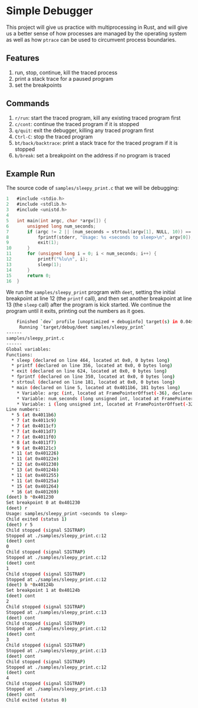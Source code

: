 # Simple Debugger

This project will give us practice with multiprocessing in Rust, and will give us a better sense of how processes are managed by the operating system as well as how `ptrace` can be used to circumvent process boundaries.

## Features

1. run, stop, continue, kill the traced process
1. print a stack trace for a paused program
1. set the breakpoints

## Commands

1. `r/run`: start the traced program, kill any existing traced program first
1. `c/cont`: continue the traced program if it is stopped 
1. `q/quit`: exit the debugger, killing any traced program first
1. `Ctrl-C`: stop the traced program
1. `bt/back/backtrace`: print a stack trace for the traced program if it is stopped
1. `b/break`: set a breakpoint on the address if no program is traced

## Example Run

The source code of `samples/sleepy_print.c` that we will be debugging:

```c
1	#include <stdio.h>
2	#include <stdlib.h>
3	#include <unistd.h>
4	
5	int main(int argc, char *argv[]) {
6	    unsigned long num_seconds;
7	    if (argc != 2 || (num_seconds = strtoul(argv[1], NULL, 10)) == 0) {
8	        fprintf(stderr, "Usage: %s <seconds to sleep>\n", argv[0]);
9	        exit(1);
10	    }
11	    for (unsigned long i = 0; i < num_seconds; i++) {
12	        printf("%lu\n", i);
13	        sleep(1);
14	    }
15	    return 0;
16	}
```

We run the `samples/sleepy_print` program with `deet`, setting the initial breakpoint at line 12 (the `printf` call), and then set another breakpoint at line 13 (the `sleep` call) after the program is kick started. We continue the program until it exits, printing out the numbers as it goes.

```sh
    Finished `dev` profile [unoptimized + debuginfo] target(s) in 0.04s
     Running `target/debug/deet samples/sleepy_print`
------
samples/sleepy_print.c
------
Global variables:
Functions:
  * sleep (declared on line 464, located at 0x0, 0 bytes long)
  * printf (declared on line 356, located at 0x0, 0 bytes long)
  * exit (declared on line 624, located at 0x0, 0 bytes long)
  * fprintf (declared on line 350, located at 0x0, 0 bytes long)
  * strtoul (declared on line 181, located at 0x0, 0 bytes long)
  * main (declared on line 5, located at 0x4011b6, 181 bytes long)
    * Variable: argc (int, located at FramePointerOffset(-36), declared at line 5)
    * Variable: num_seconds (long unsigned int, located at FramePointerOffset(-24), declared at line 6)
    * Variable: i (long unsigned int, located at FramePointerOffset(-32), declared at line 11)
Line numbers:
  * 5 (at 0x4011b6)
  * 7 (at 0x4011c9)
  * 7 (at 0x4011cf)
  * 7 (at 0x4011d7)
  * 7 (at 0x4011f0)
  * 8 (at 0x4011f7)
  * 9 (at 0x40121c)
  * 11 (at 0x401226)
  * 11 (at 0x40122e)
  * 12 (at 0x401230)
  * 13 (at 0x40124b)
  * 11 (at 0x401255)
  * 11 (at 0x40125a)
  * 15 (at 0x401264)
  * 16 (at 0x401269)
(deet) b *0x401230
Set breakpoint 0 at 0x401230
(deet) r
Usage: samples/sleepy_print <seconds to sleep>
Child exited (status 1)
(deet) r 5
Child stopped (signal SIGTRAP)
Stopped at ./samples/sleepy_print.c:12
(deet) cont
0
Child stopped (signal SIGTRAP)
Stopped at ./samples/sleepy_print.c:12
(deet) cont
1
Child stopped (signal SIGTRAP)
Stopped at ./samples/sleepy_print.c:12
(deet) b *0x40124b
Set breakpoint 1 at 0x40124b
(deet) cont
2
Child stopped (signal SIGTRAP)
Stopped at ./samples/sleepy_print.c:13
(deet) cont
Child stopped (signal SIGTRAP)
Stopped at ./samples/sleepy_print.c:12
(deet) cont
3
Child stopped (signal SIGTRAP)
Stopped at ./samples/sleepy_print.c:13
(deet) cont
Child stopped (signal SIGTRAP)
Stopped at ./samples/sleepy_print.c:12
(deet) cont
4
Child stopped (signal SIGTRAP)
Stopped at ./samples/sleepy_print.c:13
(deet) cont
Child exited (status 0)
```
